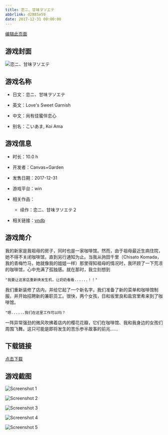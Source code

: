 ```yaml
---
title: 恋ニ、甘味ヲソエテ
abbrlink: d2885e59
date: 2017-12-31 00:00:00
---
```

[编辑此页面](https://github.com/ACG-3/ADV3-source/blob/main/source/_posts/games/%E6%81%8B%E3%83%8B%E3%80%81%E7%94%98%E5%91%B3%E3%83%B2%E3%82%BD%E3%82%A8%E3%83%86.md)

## 游戏封面

![恋ニ、甘味ヲソエテ](https://pan.timero.xyz/d/onedrive/img_lib_001/%E6%81%8B%E3%83%8B%E3%80%81%E7%94%98%E5%91%B3%E3%83%B2%E3%82%BD%E3%82%A8%E3%83%86_cover.avif)


## 游戏名称

- 日文：恋ニ、甘味ヲソエテ
- 英文：Love's Sweet Garnish
- 中文：尚有佳蜜伴恋心

- 别名：こいあま, Koi Ama


## 游戏信息

- 时长：10.0 h
- 开发者：Canvas+Garden
- 发售日期：2017-12-31
- 游戏平台：win
- 相关作品：
   - 续作：恋ニ、甘味ヲソエテ２

- 相关链接：[vndb](https://vndb.org/v21903)


## 游戏简介

我的新家是我祖母的房子，同时也是一家咖啡馆。然而，由于祖母最近生病住院，她不得不关闭咖啡馆，直到另行通知为止。当我从驹田千里（Chisato Komada，我的青梅竹马，她就像我的姐姐一样）那里得知祖母的情况时，我环顾了一下荒凉的咖啡馆，心中充满了孤独感。就在那时，我立刻想到

    "我要让这家店重新焕发生机，让奶奶看看......！！"

我们重新装修了店内，并给它起了一个新名字。我们准备了新的菜单和咖啡馆制服，并开始招聘新的兼职员工。很快，两个女孩，日和坂里良和盐宫里希来到了咖啡馆。

    "嗯......我们在这里工作可以吗？

一阵异常强劲的微风吹拂着店内的樱花花瓣，它们在咖啡馆、我和我身边的女孩们周围飞舞。这只可能是即将发生的苦乐参半故事的前兆......




## 下载链接

[点击下载](https://pan.timero.xyz/onedrive/adv_lib_001/%E6%81%8B%E3%83%8B%E3%80%81%E7%94%98%E5%91%B3%E3%83%B2%E3%82%BD%E3%82%A8%E3%83%86)


## 游戏截图


![Screenshot 1](https://pan.timero.xyz/d/onedrive/img_lib_001/%E6%81%8B%E3%83%8B%E3%80%81%E7%94%98%E5%91%B3%E3%83%B2%E3%82%BD%E3%82%A8%E3%83%86_Screenshot_1.avif)

![Screenshot 2](https://pan.timero.xyz/d/onedrive/img_lib_001/%E6%81%8B%E3%83%8B%E3%80%81%E7%94%98%E5%91%B3%E3%83%B2%E3%82%BD%E3%82%A8%E3%83%86_Screenshot_2.avif)

![Screenshot 3](https://pan.timero.xyz/d/onedrive/img_lib_001/%E6%81%8B%E3%83%8B%E3%80%81%E7%94%98%E5%91%B3%E3%83%B2%E3%82%BD%E3%82%A8%E3%83%86_Screenshot_3.avif)

![Screenshot 4](https://pan.timero.xyz/d/onedrive/img_lib_001/%E6%81%8B%E3%83%8B%E3%80%81%E7%94%98%E5%91%B3%E3%83%B2%E3%82%BD%E3%82%A8%E3%83%86_Screenshot_4.avif)

![Screenshot 5](https://pan.timero.xyz/d/onedrive/img_lib_001/%E6%81%8B%E3%83%8B%E3%80%81%E7%94%98%E5%91%B3%E3%83%B2%E3%82%BD%E3%82%A8%E3%83%86_Screenshot_5.avif)

